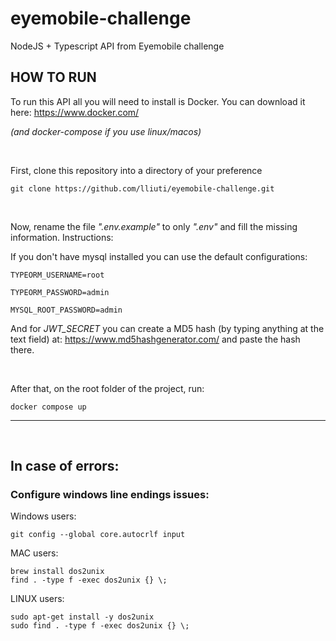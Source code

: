 # eyemobile-challenge

NodeJS + Typescript API from Eyemobile challenge

## HOW TO RUN

To run this API all you will need to install is Docker. You can download it here:
https://www.docker.com/

_(and docker-compose if you use linux/macos)_

<br>

First, clone this repository into a directory of your preference

```
git clone https://github.com/lliuti/eyemobile-challenge.git
```

<br>

Now, rename the file _".env.example"_ to only _".env"_ and fill the missing information. Instructions:

If you don't have mysql installed you can use the default configurations:

```
TYPEORM_USERNAME=root

TYPEORM_PASSWORD=admin

MYSQL_ROOT_PASSWORD=admin
```

And for _JWT_SECRET_ you can create a MD5 hash (by typing anything at the text field) at: https://www.md5hashgenerator.com/ and paste the hash there.

<br>

After that, on the root folder of the project, run:

```
docker compose up
```

---

<br>

## In case of errors:

### Configure windows line endings issues:

Windows users:

```
git config --global core.autocrlf input
```

MAC users:

```
brew install dos2unix
find . -type f -exec dos2unix {} \;
```

LINUX users:

```
sudo apt-get install -y dos2unix
sudo find . -type f -exec dos2unix {} \;
```
